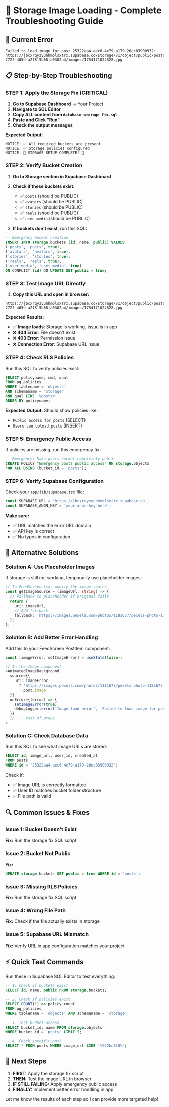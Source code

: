 # 🔧 Storage Image Loading - Complete Troubleshooting Guide

## 🚨 Current Error
```
Failed to load image for post 25322aa4-aec6-4e79-a179-20ec83900932: 
https://jbcxrqyzyuhhmolsxtrx.supabase.co/storage/v1/object/public/posts/972be8f0-272f-405d-a278-5b68fa0302a4/images/1754171024528.jpg
```

## 📋 Step-by-Step Troubleshooting

### **STEP 1: Apply the Storage Fix (CRITICAL)**

1. **Go to Supabase Dashboard** → Your Project
2. **Navigate to SQL Editor**
3. **Copy ALL content from `database_storage_fix.sql`**
4. **Paste and Click "Run"**
5. **Check the output messages**

**Expected Output:**
```
NOTICE: ✅ All required buckets are present
NOTICE: ✅ Storage policies configured
NOTICE: 🎉 STORAGE SETUP COMPLETE! 🎉
```

### **STEP 2: Verify Bucket Creation**

1. **Go to Storage section in Supabase Dashboard**
2. **Check if these buckets exist:**
   - ✅ `posts` (should be PUBLIC)
   - ✅ `avatars` (should be PUBLIC)
   - ✅ `stories` (should be PUBLIC)
   - ✅ `reels` (should be PUBLIC)
   - ✅ `user-media` (should be PUBLIC)

3. **If buckets don't exist**, run this SQL:
```sql
-- Emergency bucket creation
INSERT INTO storage.buckets (id, name, public) VALUES 
('posts', 'posts', true),
('avatars', 'avatars', true),
('stories', 'stories', true),
('reels', 'reels', true),
('user-media', 'user-media', true)
ON CONFLICT (id) DO UPDATE SET public = true;
```

### **STEP 3: Test Image URL Directly**

1. **Copy this URL and open in browser:**
```
https://jbcxrqyzyuhhmolsxtrx.supabase.co/storage/v1/object/public/posts/972be8f0-272f-405d-a278-5b68fa0302a4/images/1754171024528.jpg
```

**Expected Results:**
- ✅ **Image loads**: Storage is working, issue is in app
- ❌ **404 Error**: File doesn't exist
- ❌ **403 Error**: Permission issue
- ❌ **Connection Error**: Supabase URL issue

### **STEP 4: Check RLS Policies**

Run this SQL to verify policies exist:
```sql
SELECT policyname, cmd, qual 
FROM pg_policies 
WHERE tablename = 'objects' 
AND schemaname = 'storage' 
AND qual LIKE '%posts%'
ORDER BY policyname;
```

**Expected Output:** Should show policies like:
- `Public access for posts` (SELECT)
- `Users can upload posts` (INSERT)

### **STEP 5: Emergency Public Access**

If policies are missing, run this emergency fix:
```sql
-- Emergency: Make posts bucket completely public
CREATE POLICY "Emergency posts public access" ON storage.objects
FOR ALL USING (bucket_id = 'posts');
```

### **STEP 6: Verify Supabase Configuration**

Check your `app/lib/supabase.tsx` file:
```typescript
const SUPABASE_URL = 'https://jbcxrqyzyuhhmolsxtrx.supabase.co';
const SUPABASE_ANON_KEY = 'your-anon-key-here';
```

**Make sure:**
- ✅ URL matches the error URL domain
- ✅ API key is correct
- ✅ No typos in configuration

## 🚀 Alternative Solutions

### **Solution A: Use Placeholder Images**

If storage is still not working, temporarily use placeholder images:

```typescript
// In FeedScreen.tsx, modify the image source
const getImageSource = (imageUrl: string) => {
  // Fallback to placeholder if original fails
  return {
    uri: imageUrl,
    // Add fallback
    fallback: 'https://images.pexels.com/photos/1181677/pexels-photo-1181677.jpeg?auto=compress&cs=tinysrgb&w=400'
  };
};
```

### **Solution B: Add Better Error Handling**

Add this to your FeedScreen PostItem component:

```typescript
const [imageError, setImageError] = useState(false);

// In the Image component
<AnimatedImageBackground
  source={{ 
    uri: imageError 
      ? 'https://images.pexels.com/photos/1181677/pexels-photo-1181677.jpeg?auto=compress&cs=tinysrgb&w=400'
      : post.image 
  }}
  onError={(error) => {
    setImageError(true);
    debugLogger.error('Image load error', `Failed to load image for post ${post.id}: ${post.image}`);
  }}
  // ... rest of props
>
```

### **Solution C: Check Database Data**

Run this SQL to see what image URLs are stored:
```sql
SELECT id, image_url, user_id, created_at 
FROM posts 
WHERE id = '25322aa4-aec6-4e79-a179-20ec83900932';
```

Check if:
- ✅ Image URL is correctly formatted
- ✅ User ID matches bucket folder structure
- ✅ File path is valid

## 🔍 Common Issues & Fixes

### **Issue 1: Bucket Doesn't Exist**
**Fix:** Run the storage fix SQL script

### **Issue 2: Bucket Not Public**
**Fix:** 
```sql
UPDATE storage.buckets SET public = true WHERE id = 'posts';
```

### **Issue 3: Missing RLS Policies**
**Fix:** Run the storage fix SQL script

### **Issue 4: Wrong File Path**
**Fix:** Check if the file actually exists in storage

### **Issue 5: Supabase URL Mismatch**
**Fix:** Verify URL in app configuration matches your project

## ⚡ Quick Test Commands

Run these in Supabase SQL Editor to test everything:

```sql
-- 1. Check if buckets exist
SELECT id, name, public FROM storage.buckets;

-- 2. Check if policies exist
SELECT COUNT(*) as policy_count 
FROM pg_policies 
WHERE tablename = 'objects' AND schemaname = 'storage';

-- 3. Test bucket access
SELECT bucket_id, name FROM storage.objects 
WHERE bucket_id = 'posts' LIMIT 5;

-- 4. Check specific post
SELECT * FROM posts WHERE image_url LIKE '%972be8f0%';
```

## 🎯 Next Steps

1. **FIRST:** Apply the storage fix script
2. **THEN:** Test the image URL in browser
3. **IF STILL FAILING:** Apply emergency public access
4. **FINALLY:** Implement better error handling in app

Let me know the results of each step so I can provide more targeted help!
